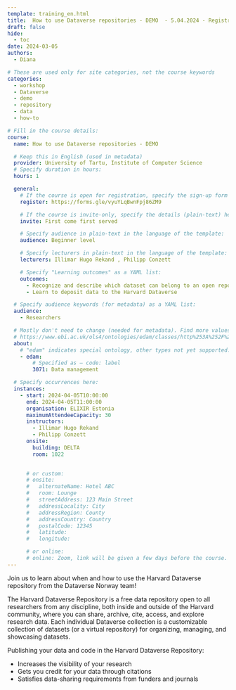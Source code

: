 ```yaml
---
template: training_en.html
title:  How to use Dataverse repositories - DEMO  - 5.04.2024 - Registration OPEN
draft: false
hide:
  - toc
date: 2024-03-05
authors:
  - Diana

# These are used only for site categories, not the course keywords
categories:
  - workshop
  - Dataverse
  - demo
  - repository
  - data
  - how-to 

# Fill in the course details:
course: 
  name: How to use Dataverse repositories - DEMO

  # Keep this in English (used in metadata)
  provider: University of Tartu, Institute of Computer Science
  # Specify duration in hours:
  hours: 1

  general:
    # If the course is open for registration, specify the sign-up form link here (otherwise, remove it):
    register: https://forms.gle/vyuYLqBwnFpj86ZM9

    # If the course is invite-only, specify the details (plain-text) here (otherwise, remove it):
    invite: First come first served 

    # Specify audience in plain-text in the language of the template:
    audience: Beginner level

    # Specify lecturers in plain-text in the language of the template:
    lecturers: Illimar Hugo Rekand , Philipp Conzett

    # Specify "Learning outcomes" as a YAML list:
    outcomes:
      - Recognize and describe which dataset can belong to an open repository such as the Harvard Dataverse
      - Learn to deposit data to the Harvard Dataverse

  # Specify audience keywords (for metadata) as a YAML list:
  audience:
    - Researchers

  # Mostly don't need to change (needed for metadata). Find more values here:
  # https://www.ebi.ac.uk/ols4/ontologies/edam/classes/http%253A%252F%252Fedamontology.org%252Ftopic_0003?lang=en
  about:
    # "edam" indicates special ontology, other types not yet supported.
    - edam:
        # Specified as – code: label
        3071: Data management

  # Specify occurrences here:
  instances:
    - start: 2024-04-05T10:00:00
      end: 2024-04-05T11:00:00
      organisation: ELIXIR Estonia
      maximumAttendeeCapacity: 30
      instructors:
        - Illimar Hugo Rekand
        - Philipp Conzett
      onsite:
        building: DELTA
        room: 1022

    
      # or custom:
      # onsite:
      #   alternateName: Hotel ABC
      #   room: Lounge
      #   streetAddress: 123 Main Street
      #   addressLocality: City
      #   addressRegion: County
      #   addressCountry: Country
      #   postalCode: 12345
      #   latitude:
      #   longitude:

      # or online:
      # online: Zoom, link will be given a few days before the course.
---
```


Join us to learn about when and how to use the Harvard Dataverse repository from the Dataverse Norway team!

<!-- more -->

The Harvard Dataverse Repository is a free data repository open to all researchers from any discipline, both inside and outside of the Harvard community, where you can share, archive, cite, access, and explore research data. Each individual Dataverse collection is a customizable collection of datasets (or a virtual repository) for organizing, managing, and showcasing datasets.

Publishing your data and code in the Harvard Dataverse Repository:

* Increases the visibility of your research
* Gets you credit for your data through citations
* Satisfies data-sharing requirements from funders and journals

